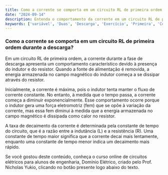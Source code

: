 ```yaml
---
title: Como a corrente se comporta em um circuito RL de primeira ordem durante a descarga?
date: "2024-09-14"
description: Entenda o comportamento da corrente em um circuito RL de primeira ordem durante a fase de descarga.
keywords: ['variável', 'Duas', 'Descarga', 'Exercício', 'Primeira', 'Corrente', 'RL']
---
```


### Como a corrente se comporta em um circuito RL de primeira ordem durante a descarga?

Em um circuito RL de primeira ordem, a corrente durante a fase de descarga apresenta um comportamento característico devido à presença do indutor e do resistor. Quando a fonte de alimentação é removida, a energia armazenada no campo magnético do indutor começa a se dissipar através do resistor. 

Inicialmente, a corrente é máxima, pois o indutor tenta manter o fluxo de corrente constante. No entanto, à medida que o tempo passa, a corrente começa a diminuir exponencialmente. Esse comportamento ocorre porque o indutor gera uma força eletromotriz (fem) que se opõe à variação da corrente, mas essa fem diminui à medida que a energia armazenada no campo magnético é dissipada como calor no resistor.

A taxa de decaimento da corrente é determinada pela constante de tempo do circuito, que é a razão entre a indutância (L) e a resistência (R). Uma constante de tempo maior significa que a corrente decai mais lentamente, enquanto uma constante de tempo menor indica um decaimento mais rápido.

Se você gostou deste conteúdo, conheça o curso online de circuitos elétricos para alunos de engenharia, Domínio Elétrico, criado pelo Prof. Nicholas Yukio, clicando no botão presente logo abaixo do texto.